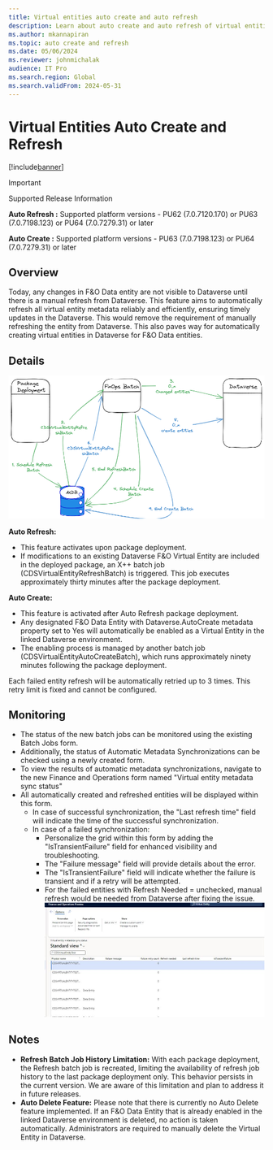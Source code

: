 ```yaml
---
title: Virtual entities auto create and auto refresh
description: Learn about auto create and auto refresh of virtual entities for finance and operations to Dataverse
ms.author: mkannapiran
ms.topic: auto create and refresh
ms.date: 05/06/2024
ms.reviewer: johnmichalak
audience: IT Pro
ms.search.region: Global
ms.search.validFrom: 2024-05-31
---
```


# Virtual Entities Auto Create and Refresh


[!include[banner](../includes/banner.md)]

> [!IMPORTANT]
> Supported Release Information

**Auto Refresh :** Supported platform versions - PU62 (7.0.7120.170) or PU63 (7.0.7198.123) or PU64 (7.0.7279.31) or later 

**Auto Create :** Supported platform versions - PU63 (7.0.7198.123) or PU64 (7.0.7279.31) or later


## Overview

Today, any changes in F&O Data entity are not visible to Dataverse until there is a manual refresh from Dataverse. This feature aims to automatically refresh all virtual entity metadata reliably and efficiently, ensuring timely updates in the Dataverse. This would remove the requirement of manually refreshing the entity from Dataverse.
This also paves way for automatically creating virtual entities in Dataverse for F&O Data entities.

## Details
![Architecture of virtual entities for auto create and refresh.](media/AutoCreate_Refresh_Overview.png)

**Auto Refresh:**
* This feature activates upon package deployment.
* If modifications to an existing Dataverse F&O Virtual Entity are included in the deployed package, an X++ batch job (CDSVirtualEntityRefreshBatch) is triggered. This job executes approximately thirty minutes after the package deployment.

**Auto Create:**
* This feature is activated after Auto Refresh package deployment.
* Any designated F&O Data Entity with Dataverse.AutoCreate metadata property set to Yes will automatically be enabled as a Virtual Entity in the linked Dataverse environment.
* The enabling process is managed by another batch job (CDSVirtualEntityAutoCreateBatch), which runs approximately ninety minutes following the package deployment.

Each failed entity refresh will be automatically retried up to 3 times. This retry limit is fixed and cannot be configured.

## Monitoring

* The status of the new batch jobs can be monitored using the existing Batch Jobs form.
* Additionally, the status of Automatic Metadata Synchronizations can be checked using a newly created form.
* To view the results of automatic metadata synchronizations, navigate to the new Finance and Operations form named "Virtual entity metadata sync status"
* All automatically created and refreshed entities will be displayed within this form.
  * In case of successful synchronization, the "Last refresh time" field will indicate the time of the successful synchronization.
  * In case of a failed synchronization:
    * Personalize the grid within this form by adding the "IsTransientFailure" field for enhanced visibility and troubleshooting.
    * The "Failure message" field will provide details about the error.
    * The "IsTransientFailure" field will indicate whether the failure is transient and if a retry will be attempted.
    * For the failed entities with Refresh Needed = unchecked, manual refresh would be needed from Dataverse after fixing the issue.
![Virtual entity metadata sync status form](media/VEMetadataSyncStatus.png)


## Notes
* **Refresh Batch Job History Limitation:** With each package deployment, the Refresh batch job is recreated, limiting the availability of refresh job history to the last package deployment only. This behavior persists in the current version. We are aware of this limitation and plan to address it in future releases.
* **Auto Delete Feature:** Please note that there is currently no Auto Delete feature implemented. If an F&O Data Entity that is already enabled in the linked Dataverse environment is deleted, no action is taken automatically. Administrators are required to manually delete the Virtual Entity in Dataverse.
